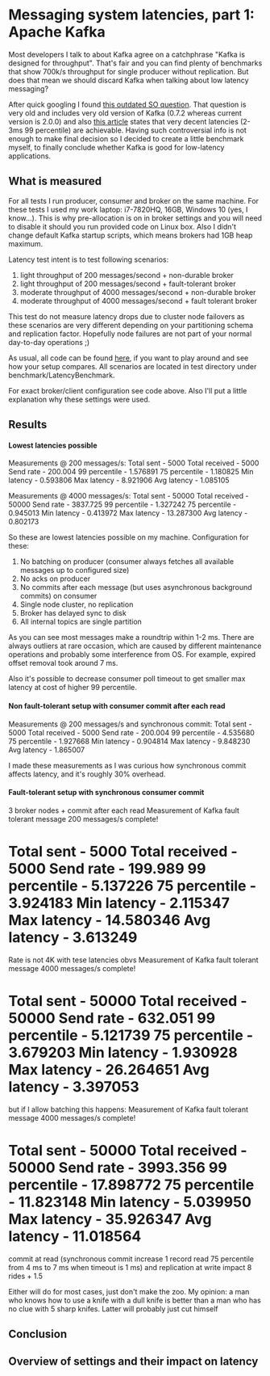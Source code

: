 # Messaging system latencies, part 1: Apache Kafka

Most developers I talk to about Kafka agree on a catchphrase "Kafka is designed 
for throughput". That's fair and you can find plenty of benchmarks that show
700k/s throughput for single producer without replication. But does that mean
we should discard Kafka when talking about low latency messaging? 

After quick googling I found [this outdated SO question](https://stackoverflow.com/questions/20520492/how-to-minimize-the-latency-involved-in-kafka-messaging-framework).
That question is very old and includes very old version of Kafka (0.7.2 whereas
current version is 2.0.0) and also [this article](https://engineering.linkedin.com/kafka/benchmarking-apache-kafka-2-million-writes-second-three-cheap-machines) 
states that very decent latencies (2-3ms 99 percentile) are achievable. Having 
such controversial info is not enough to make final decision so I decided to 
create a little benchmark myself, to finally conclude whether Kafka is good for 
low-latency applications.


## What is measured

For all tests I run producer, consumer and broker on the same machine. For these 
tests I used my work laptop: i7-7820HQ, 16GB, Windows 10 (yes, I know...). This 
is why pre-allocation is on in broker settings and you will need to disable it
should you run provided code on Linux box. Also I didn't change default Kafka
startup scripts, which means brokers had 1GB heap maximum.   

Latency test intent is to test following scenarios:
1. light throughput of 200 messages/second + non-durable broker
1. light throughput of 200 messages/second + fault-tolerant broker
1. moderate throughput of 4000 messages/second + non-durable broker
1. moderate throughput of 4000 messages/second + fault tolerant broker

This test do not measure latency drops due to cluster node failovers as 
these scenarios are very different depending on your partitioning schema and 
replication factor. Hopefully node failures are not part of your normal 
day-to-day operations ;)

As usual, all code can be found [here](https://github.com/romanmarkunas/blog-kafka-artemis-latency), 
if you want to play around and see how your setup compares. All scenarios are 
located in test directory under benchmark/LatencyBenchmark.

For exact broker/client configuration see code above. Also I'll put a little 
explanation why these settings were used.


## Results

#### Lowest latencies possible

Measurements @ 200 messages/s:
Total sent     - 5000
Total received - 5000
Send rate      - 200.004
99 percentile  - 1.576891
75 percentile  - 1.180825
Min latency    - 0.593806
Max latency    - 8.921906
Avg latency    - 1.085105

Measurements @ 4000 messages/s:
Total sent     - 50000
Total received - 50000
Send rate      - 3837.725
99 percentile  - 1.327242
75 percentile  - 0.945013
Min latency    - 0.413972
Max latency    - 13.287300
Avg latency    - 0.802173

So these are lowest latencies possible on my machine. Configuration for these:
1. No batching on producer (consumer always fetches all available messages up 
to configured size)
1. No acks on producer
1. No commits after each message (but uses asynchronous background commits) on 
consumer
1. Single node cluster, no replication
1. Broker has delayed sync to disk
1. All internal topics are single partition

As you can see most messages make a roundtrip within 1-2 ms. There are always 
outliers at rare occasion, which are caused by different maintenance operations
and probably some interference from OS. For example, expired offset removal took
around 7 ms.

Also it's possible to decrease consumer poll timeout to get smaller max latency
at cost of higher 99 percentile. 

#### Non fault-tolerant setup with consumer commit after each read

Measurements @ 200 messages/s and synchronous commit:
Total sent     - 5000
Total received - 5000
Send rate      - 200.004
99 percentile  - 4.535680
75 percentile  - 1.927668
Min latency    - 0.904814
Max latency    - 9.848230
Avg latency    - 1.865007

I made these measurements as I was curious how synchronous commit affects 
latency, and it's roughly 30% overhead.

#### Fault-tolerant setup with synchronous consumer commit

3 broker nodes + commit after each read
Measurement of Kafka fault tolerant message 200 messages/s complete!

Total sent     - 5000
Total received - 5000
Send rate      - 199.989
99 percentile  - 5.137226
75 percentile  - 3.924183
Min latency    - 2.115347
Max latency    - 14.580346
Avg latency    - 3.613249
===============================================

Rate is not 4K with tese latencies obvs
Measurement of Kafka fault tolerant message 4000 messages/s complete!

Total sent     - 50000
Total received - 50000
Send rate      - 632.051
99 percentile  - 5.121739
75 percentile  - 3.679203
Min latency    - 1.930928
Max latency    - 26.264651
Avg latency    - 3.397053
===============================================

but if I allow batching this happens:
Measurement of Kafka fault tolerant message 4000 messages/s complete!

Total sent     - 50000
Total received - 50000
Send rate      - 3993.356
99 percentile  - 17.898772
75 percentile  - 11.823148
Min latency    - 5.039950
Max latency    - 35.926347
Avg latency    - 11.018564
===============================================

commit at read (synchronous commit increase 1 record read 75 percentile
from 4 ms to 7 ms when timeout is 1 ms) and replication at write impact
8 rides + 1.5


Either will do for most cases, just don't make the zoo. My opinion:
a man who knows how to use a knife with a dull knife is better than a 
man who has no clue with 5 sharp knifes. Latter will probably just cut 
himself


## Conclusion



## Overview of settings and their impact on latency
